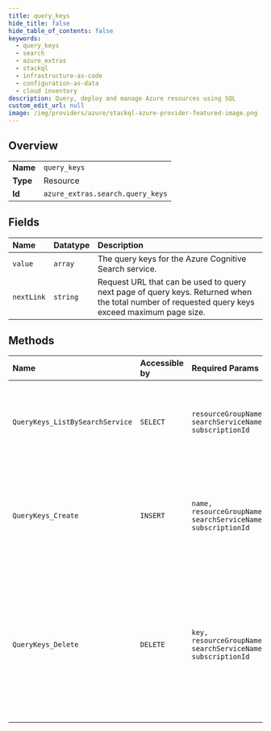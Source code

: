 ```yaml
---
title: query_keys
hide_title: false
hide_table_of_contents: false
keywords:
  - query_keys
  - search
  - azure_extras    
  - stackql
  - infrastructure-as-code
  - configuration-as-data
  - cloud inventory
description: Query, deploy and manage Azure resources using SQL
custom_edit_url: null
image: /img/providers/azure/stackql-azure-provider-featured-image.png
---
```

  
    

## Overview
<table><tbody>
<tr><td><b>Name</b></td><td><code>query_keys</code></td></tr>
<tr><td><b>Type</b></td><td>Resource</td></tr>
<tr><td><b>Id</b></td><td><code>azure_extras.search.query_keys</code></td></tr>
</tbody></table>

## Fields
| Name | Datatype | Description |
|:-----|:---------|:------------|
| `value` | `array` | The query keys for the Azure Cognitive Search service. |
| `nextLink` | `string` | Request URL that can be used to query next page of query keys. Returned when the total number of requested query keys exceed maximum page size. |
## Methods
| Name | Accessible by | Required Params | Description |
|:-----|:--------------|:----------------|:------------|
| `QueryKeys_ListBySearchService` | `SELECT` | `resourceGroupName, searchServiceName, subscriptionId` | Returns the list of query API keys for the given Azure Cognitive Search service. |
| `QueryKeys_Create` | `INSERT` | `name, resourceGroupName, searchServiceName, subscriptionId` | Generates a new query key for the specified search service. You can create up to 50 query keys per service. |
| `QueryKeys_Delete` | `DELETE` | `key, resourceGroupName, searchServiceName, subscriptionId` | Deletes the specified query key. Unlike admin keys, query keys are not regenerated. The process for regenerating a query key is to delete and then recreate it. |
